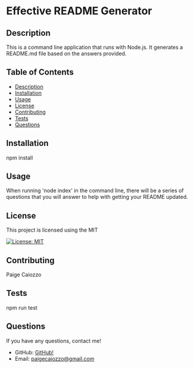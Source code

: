 # Effective README Generator

## Description
This is a command line application that runs with Node.js. It generates a README.md file based on the answers provided.


## Table of Contents

- [Description](#description)
- [Installation](#installation)
- [Usage](#usage)
- [License](#license)
- [Contributing](#contributing)
- [Tests](#tests)
- [Questions](#questions)

## Installation
npm install


## Usage
When running 'node index' in the command line, there will be a series of questions that you will answer to help with getting your README updated.


## License
This project is licensed using the MIT 

[![License: MIT](https://img.shields.io/badge/License-MIT-yellow.svg)](https://opensource.org/licenses/MIT)


## Contributing
Paige Caiozzo


## Tests
npm run test

## Questions
If you have any questions, contact me!

- GitHub: [GitHub!](https://github.com/pcaiozzo)
- Email:  paigecaiozzo@gmail.com


